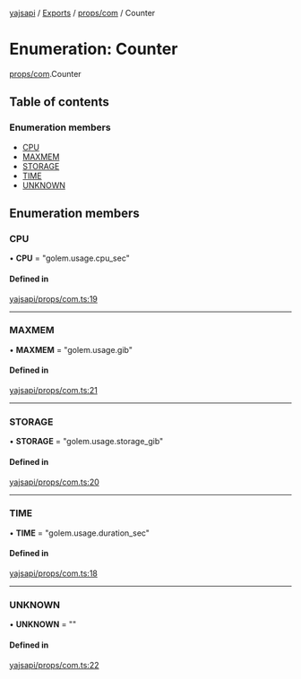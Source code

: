 [yajsapi](../README.md) / [Exports](../modules.md) / [props/com](../modules/props_com.md) / Counter

# Enumeration: Counter

[props/com](../modules/props_com.md).Counter

## Table of contents

### Enumeration members

- [CPU](props_com.counter.md#cpu)
- [MAXMEM](props_com.counter.md#maxmem)
- [STORAGE](props_com.counter.md#storage)
- [TIME](props_com.counter.md#time)
- [UNKNOWN](props_com.counter.md#unknown)

## Enumeration members

### CPU

• **CPU** = "golem.usage.cpu\_sec"

#### Defined in

[yajsapi/props/com.ts:19](https://github.com/golemfactory/yajsapi/blob/8f42a91/yajsapi/props/com.ts#L19)

___

### MAXMEM

• **MAXMEM** = "golem.usage.gib"

#### Defined in

[yajsapi/props/com.ts:21](https://github.com/golemfactory/yajsapi/blob/8f42a91/yajsapi/props/com.ts#L21)

___

### STORAGE

• **STORAGE** = "golem.usage.storage\_gib"

#### Defined in

[yajsapi/props/com.ts:20](https://github.com/golemfactory/yajsapi/blob/8f42a91/yajsapi/props/com.ts#L20)

___

### TIME

• **TIME** = "golem.usage.duration\_sec"

#### Defined in

[yajsapi/props/com.ts:18](https://github.com/golemfactory/yajsapi/blob/8f42a91/yajsapi/props/com.ts#L18)

___

### UNKNOWN

• **UNKNOWN** = ""

#### Defined in

[yajsapi/props/com.ts:22](https://github.com/golemfactory/yajsapi/blob/8f42a91/yajsapi/props/com.ts#L22)
